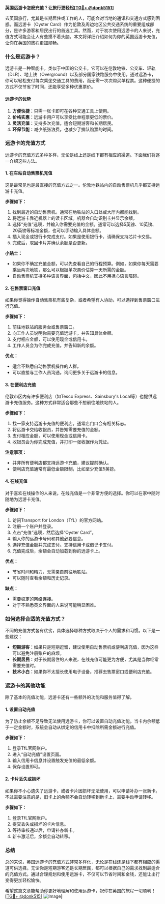 **英国远游卡怎麽充值？让旅行更轻松[[TG💪+ @donk5151](https://t.me/s/donk5151)]**

去英国旅行，尤其是长期居住或工作的人，可能会对当地的通讯和交通方式感到困惑。而远游卡（Oyster Card）作为伦敦及周边地区公共交通系统的重要组成部分，是许多游客和居民出行的首选工具。然而，对于初次使用远游卡的人来说，充值方式可能会让人有些摸不着头脑。本文将详细介绍如何为你的英国远游卡充值，让你在英国的旅程更加顺畅。

### **什么是远游卡？**
远游卡是一种智能卡，类似于中国的公交卡。它可以在伦敦地铁、公交车、轻轨（DLR）、地上铁（Overground）以及部分国家铁路服务中使用。通过远游卡，你可以轻松支付每次乘坐交通工具的费用，而无需一次次购买单程票。这种便捷的方式不仅节省了时间，还能享受多种优惠票价。

#### **远游卡的优势**
1. **方便快捷**：只需一张卡即可在各种交通工具上使用。
2. **价格实惠**：远游卡用户可以享受比单程票更低的票价。
3. **灵活充值**：支持多次充值，适合短期游客和长期居民。
4. **环保节能**：减少纸张浪费，也减少了排队购票的时间。

### **远游卡的充值方式**
远游卡的充值方式多种多样，无论是线上还是线下都有相应的渠道。下面我们将逐一介绍这些方法。

#### **1. 在车站自动售票机充值**
这是最常见也是最直接的充值方式之一。伦敦地铁站内的自动售票机几乎都支持远游卡充值。

**步骤如下：**
1. 找到最近的自动售票机。通常在地铁站的入口处或大厅内都能找到。
2. 将远游卡靠近机器上的读卡区域。机器会自动识别卡并显示余额。
3. 选择“充值”选项，并输入你需要充值的金额。通常可以选择5英镑、10英镑、20英镑等标准金额，也可以手动输入具体金额。
4. 插入现金或银行卡完成支付。如果是使用银行卡，请确保支持芯片卡交易。
5. 完成后，取回卡片并确认余额是否更新。

**小贴士：**
- 如果你不确定充值金额，可以先查看自己的行程预算。例如，如果你每天需要乘坐两次地铁，那么可以根据单次票价估算一天所需的金额。
- 自动售票机支持多种语言界面，包括中文，因此不用担心语言障碍。

#### **2. 在售票窗口充值**
如果你觉得操作自动售票机有些复杂，或者希望有人协助，可以选择到售票窗口进行充值。

**步骤如下：**
1. 前往地铁站的服务台或售票窗口。
2. 向工作人员说明你需要充值远游卡，并告知具体金额。
3. 支付相应金额，可以使用现金或信用卡。
4. 工作人员会为你完成充值，并告知新的余额。

**优点：**
- 适合不熟悉自动售票机操作的人群。
- 可以直接与工作人员沟通，询问更多关于远游卡的信息。

#### **3. 在便利店充值**
伦敦市区内有许多便利店（如Tesco Express、Sainsbury's Local等）也提供远游卡充值服务。这种方式非常适合那些不想前往地铁站的人。

**步骤如下：**
1. 找一家支持远游卡充值的便利店。通常店门口会有相关标志。
2. 将远游卡交给收银员，并告知需要充值的金额。
3. 支付相应金额，可以使用现金或信用卡。
4. 收银员会为你完成充值，并打印一张收据作为凭证。

**注意事项：**
- 并非所有便利店都支持远游卡充值，建议提前确认。
- 便利店充值通常有最低金额限制，比如至少充值5英镑。

#### **4. 在线充值**
对于喜欢在线操作的人来说，在线充值是一个非常方便的选择。你可以在家中随时随地为远游卡充值。

**步骤如下：**
1. 访问Transport for London（TfL）的官方网站。
2. 注册一个账户并登录。
3. 点击“充值”选项，然后选择“Oyster Card”。
4. 输入你的远游卡号码和其他必要信息。
5. 选择充值金额并完成支付。支持信用卡或借记卡支付。
6. 充值完成后，余额会自动加载到你的远游卡上。

**优点：**
- 节省时间和精力，无需亲自前往地铁站。
- 可以随时查看余额和历史记录。

**缺点：**
- 需要稳定的网络连接。
- 对于不熟悉英文界面的人来说可能稍显困难。

### **如何选择合适的充值方式？**
不同的充值方式各有优劣，具体选择哪种方式取决于个人的需求和习惯。以下是一些建议：

- **短期游客**：如果只是短期逗留，建议使用自动售票机或便利店充值，因为这样可以避免注册账户的麻烦。
- **长期居民**：对于长期居住的人来说，在线充值可能更为方便，尤其是当你经常需要充值时。
- **技术小白**：如果你不太擅长使用电子设备，推荐去售票窗口或便利店充值。

### **远游卡的其他功能**
除了基本的充值功能，远游卡还有一些额外的功能和服务值得了解。

#### **1. 设置自动充值**
为了防止余额不足导致无法使用远游卡，你可以设置自动充值功能。当卡内余额低于一定金额时，系统会自动从绑定的信用卡中扣除所需金额进行充值。

**步骤如下：**
1. 登录TfL官网账户。
2. 进入“自动充值”设置页面。
3. 输入信用卡信息并设置触发充值的最低余额。
4. 保存设置即可。

#### **2. 卡片丢失或损坏**
如果你不小心遗失了远游卡，或者卡片因损坏无法使用，可以申请补办一张新卡。不过需要注意的是，旧卡上的余额不会自动转移到新卡上，需要手动申请转移。

**步骤如下：**
1. 登录TfL官网账户。
2. 提交丢失或损坏的卡片信息。
3. 等待审核通过后，申请补办新卡。
4. 新卡激活后，余额会自动转移。

### **总结**
总的来说，英国远游卡的充值方式非常多样化，无论是在线还是线下都有相应的渠道可供选择。无论你是短期游客还是长期居民，都可以根据自己的需求找到最适合的充值方式。通过合理规划和使用远游卡，不仅可以节省时间和金钱，还能让出行变得更加轻松愉快。

希望这篇文章能帮助你更好地理解和使用远游卡，祝你在英国的旅程一切顺利！[[TG💪+ @donk5151](https://t.me/s/donk5151) ![Image](https://i.postimg.cc/rwNCRYN7/Snipaste-2025-04-30-17-27-05.png)]
